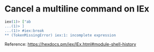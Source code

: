 # Cancel a multiline command on IEx

```elixir
iex(1)> ["ab
...(1)> ]
...(1)> #iex:break
** (TokenMissingError) iex:1: incomplete expression
```

Reference: https://hexdocs.pm/iex/IEx.html#module-shell-history
